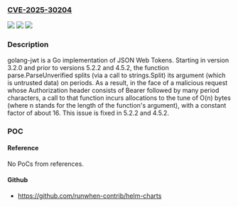 ### [CVE-2025-30204](https://cve.mitre.org/cgi-bin/cvename.cgi?name=CVE-2025-30204)
![](https://img.shields.io/static/v1?label=Product&message=jwt&color=blue)
![](https://img.shields.io/static/v1?label=Version&message=%3D%20%3E%3D%203.2.0%2C%20%3C%204.5.2%20&color=brighgreen)
![](https://img.shields.io/static/v1?label=Vulnerability&message=CWE-405%3A%20Asymmetric%20Resource%20Consumption%20(Amplification)&color=brighgreen)

### Description

golang-jwt is a Go implementation of JSON Web Tokens. Starting in version 3.2.0 and prior to versions 5.2.2 and 4.5.2, the function parse.ParseUnverified splits (via a call to strings.Split) its argument (which is untrusted data) on periods. As a result, in the face of a malicious request whose Authorization header consists of Bearer  followed by many period characters, a call to that function incurs allocations to the tune of O(n) bytes (where n stands for the length of the function's argument), with a constant factor of about 16. This issue is fixed in 5.2.2 and 4.5.2.

### POC

#### Reference
No PoCs from references.

#### Github
- https://github.com/runwhen-contrib/helm-charts

